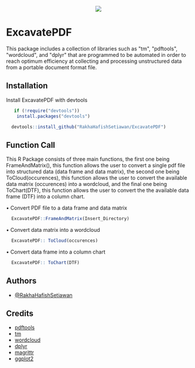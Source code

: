 <p align="center">
  <img src="https://user-images.githubusercontent.com/102712597/190896296-270c7966-da6f-4c38-8051-9c5208834ed0.png"/>
</p>

# ExcavatePDF

This package includes a collection of libraries such as "tm", "pdftools", "wordcloud", and "dplyr" that are programmed to be automated in order
to reach optimum efficiency at collecting and processing unstructured data from a portable document format file.


## Installation

Install ExcavatePDF with devtools

```r
   if (!require("devtools")) 
    install.packages("devtools")

  devtools::install_github("RakhaHafishSetiawan/ExcavatePDF")
```
    
## Function Call

This R Package consists of three main functions, the first one being FrameAndMatrix(), 
this function allows the user to convert a single pdf file into structured data (data frame and data matrix),
the second one being ToCloud(occurences), this function allows the user to convert the available data matrix (occurences) into a wordcloud, and the final one being ToChart(DTF), this function allows 
the user to convert the the available data frame (DTF) into a column chart.


• Convert PDF file to a data frame and data matrix


```r
  ExcavatePDF::FrameAndMatrix(Insert_Directory)

```

• Convert data matrix into a wordcloud


```r
  ExcavatePDF:: ToCloud(occurences)

```

• Convert data frame into a column chart


```r
  ExcavatePDF:: ToChart(DTF)

```
## Authors

- [@RakhaHafishSetiawan](https://github.com/RakhaHafishSetiawan)


## Credits

 - [pdftools](https://github.com/ropensci/pdftools)
 - [tm](https://cran.r-project.org/web/packages/tm/index.html)
 - [wordcloud](https://cran.r-project.org/web/packages/wordcloud/index.html)
- [dplyr](https://cran.r-project.org/web/packages/dplyr/index.html)
 - [magrittr](https://magrittr.tidyverse.org/)
 - [ggplot2](https://ggplot2.tidyverse.org/)

